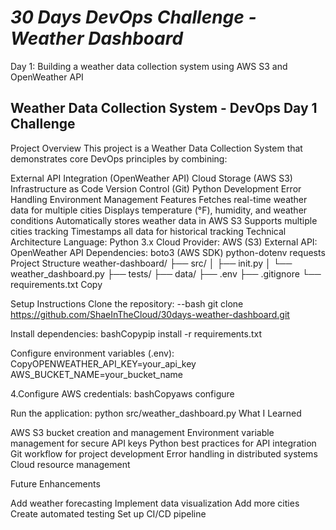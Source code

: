 # ***30 Days DevOps Challenge - Weather Dashboard*** #

Day 1: Building a weather data collection system using AWS S3 and OpenWeather API

## **Weather Data Collection System - DevOps Day 1 Challenge** ##
Project Overview
This project is a Weather Data Collection System that demonstrates core DevOps principles by combining:

External API Integration (OpenWeather API)
Cloud Storage (AWS S3)
Infrastructure as Code
Version Control (Git)
Python Development
Error Handling
Environment Management
Features
Fetches real-time weather data for multiple cities
Displays temperature (°F), humidity, and weather conditions
Automatically stores weather data in AWS S3
Supports multiple cities tracking
Timestamps all data for historical tracking
Technical Architecture
Language: Python 3.x
Cloud Provider: AWS (S3)
External API: OpenWeather API
Dependencies:
boto3 (AWS SDK)
python-dotenv
requests
Project Structure
weather-dashboard/ ├── src/ │ ├── init.py │ └── weather_dashboard.py ├── tests/ ├── data/ ├── .env ├── .gitignore └── requirements.txt Copy

Setup Instructions
Clone the repository: --bash git clone https://github.com/ShaeInTheCloud/30days-weather-dashboard.git

Install dependencies: bashCopypip install -r requirements.txt

Configure environment variables (.env): CopyOPENWEATHER_API_KEY=your_api_key AWS_BUCKET_NAME=your_bucket_name

4.Configure AWS credentials: bashCopyaws configure

Run the application: python src/weather_dashboard.py
What I Learned

AWS S3 bucket creation and management Environment variable management for secure API keys Python best practices for API integration Git workflow for project development Error handling in distributed systems Cloud resource management

Future Enhancements

Add weather forecasting Implement data visualization Add more cities Create automated testing Set up CI/CD pipeline
